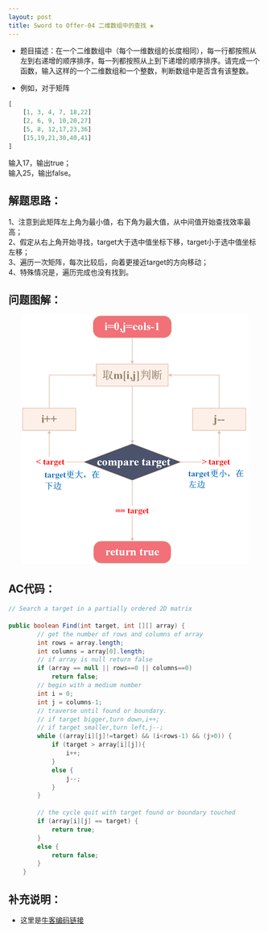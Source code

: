 ```yaml
---
layout: post
title: Sword to Offer-04 二维数组中的查找 ❀
---
```


* 题目描述：在一个二维数组中（每个一维数组的长度相同），每一行都按照从左到右递增的顺序排序，每一列都按照从上到下递增的顺序排序。请完成一个函数，输入这样的一个二维数组和一个整数，判断数组中是否含有该整数。

* 例如，对于矩阵
```js
[
    [1, 3, 4, 7, 18,22]
    [2, 6, 9, 10,20,27]
    [5, 8, 12,17,23,36]
    [15,19,21,30,40,41]
]
```
输入17，输出true；  
输入25，输出false。

## 解题思路：

1、注意到此矩阵左上角为最小值，右下角为最大值，从中间值开始查找效率最高；  
2、假定从右上角开始寻找，target大于选中值坐标下移，target小于选中值坐标左移；  
3、遍历一次矩阵，每次比较后，向着更接近target的方向移动；  
4、特殊情况是，遍历完成也没有找到。

## 问题图解：

<center>
    <img src="/assets/img/blog/sword-offer-04.png">
</center>


## AC代码：

```java
// Search a target in a partially ordered 2D matrix

public boolean Find(int target, int [][] array) {
        // get the number of rows and columns of array
        int rows = array.length;
        int columns = array[0].length;
        // if array is null return false
        if (array == null || rows==0 || columns==0)
            return false;
        // begin with a medium number
        int i = 0;
        int j = columns-1;
        // traverse until found or boundary.
        // if target bigger,turn down,i++;
        // if target smaller,turn left,j--;
        while ((array[i][j]!=target) && (i<rows-1) && (j>0)) {
            if (target > array[i][j]){
                i++;
            }
            else {
                j--;
            }
        }
        
        // the cycle quit with target found or boundary touched 
        if (array[i][j] == target) {
            return true;
        }
        else {
            return false;
        }
    }
```
## 补充说明：

* 这里是[牛客编码链接](https://www.nowcoder.com/practice/abc3fe2ce8e146608e868a70efebf62e?tpId=13&tqId=11154&tPage=1&rp=1&ru=/ta/coding-interviews&qru=/ta/coding-interviews/question-ranking)
